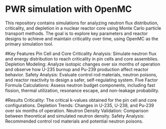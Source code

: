 # PWR simulation with OpenMC

This repository contains simulations for analyzing neutron flux distribution, criticality, and depletion in a nuclear reactor core using Monte Carlo particle transport methods. The goal is to explore key parameters and reactor designs to achieve and maintain criticality over time, using OpenMC as the primary simulation tool.

#Key Features
Pin Cell and Core Criticality Analysis: Simulate neutron flux and energy distribution to reach criticality in pin cells and core assemblies.
Depletion Modeling: Analyze isotopic changes over six months of operation and observe how U-235 burnup and Pu-239 production affect reactor behavior.
Safety Analysis: Evaluate control rod materials, neutron poisons, and reactor reactivity to design a safer, self-regulating system.
Five Factor Formula Calculations: Assess neutron budget components, including fast fission, thermal utilization, resonance escape, and non-leakage probability.

#Results
Criticality: The critical k-values obtained for the pin cell and core configurations.
Depletion Trends: Changes in U-235, U-238, and Pu-239 over six months of operation.
Neutron Density Validation: Comparison between theoretical and simulated neutron density.
Safety Analysis: Recommended control rod materials and potential neutron poisons.
